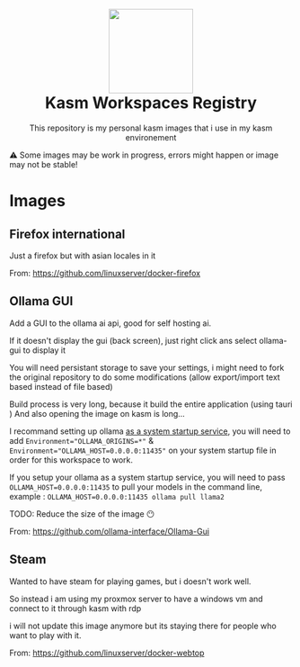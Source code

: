 <h1 align="center">
  <br>
  <img width="150" src="https://user-images.githubusercontent.com/5698566/230345149-ef757e51-6eb9-479d-94f5-a13e4ad33b03.png">
  <br>
  Kasm Workspaces Registry
  <br>
</h1>

<p align="center">This repository is my personal kasm images that i use in my kasm environement</p>

⚠️ Some images may be work in progress, errors might happen or image may not be stable!

# Images

## Firefox international

Just a firefox but with asian locales in it

From: https://github.com/linuxserver/docker-firefox

## Ollama GUI

Add a GUI to the ollama ai api, good for self hosting ai.

If it doesn't display the gui (back screen), just right click ans select ollama-gui to display it

You will need persistant storage to save your settings, i might need to fork the original repository to do some modifications (allow export/import text based instead of file based)

Build process is very long, because it build the entire application (using tauri ) And also opening the image on kasm is long...

I recommand setting up ollama [as a system startup service](https://github.com/jmorganca/ollama/blob/main/docs/linux.md#adding-ollama-as-a-startup-service-optional), you will need to add `Environment="OLLAMA_ORIGINS=*"` & `Environment="OLLAMA_HOST=0.0.0.0:11435"` on your system startup file in order for this workspace to work.

If you setup your ollama as a system startup service, you will need to pass `OLLAMA_HOST=0.0.0.0:11435` to pull your models in the command line, example : `OLLAMA_HOST=0.0.0.0:11435 ollama pull llama2`

TODO: Reduce the size of the image 😶

From: https://github.com/ollama-interface/Ollama-Gui

## Steam

Wanted to have steam for playing games, but i doesn't work well.

So instead i am using my proxmox server to have a windows vm and connect to it through kasm with rdp

i will not update this image anymore but its staying there for people who want to play with it.

From: https://github.com/linuxserver/docker-webtop
